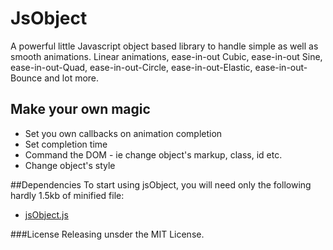 JsObject
========

A powerful little Javascript object based library to handle simple as well as smooth animations. Linear animations, ease-in-out Cubic, ease-in-out Sine, ease-in-out-Quad, ease-in-out-Circle, ease-in-out-Elastic, ease-in-out-Bounce and lot more.  

## Make your own magic
* Set you own callbacks on animation completion
* Set completion time
* Command the DOM - ie change object's markup, class, id etc.
* Change object's style

##Dependencies
To start using jsObject, you will need only the following hardly 1.5kb of minified file:
* [jsObject.js](https://github.com/rahulsend89/jsObject/blob/master/jsobject.js)


###License
Releasing unsder the MIT License.
